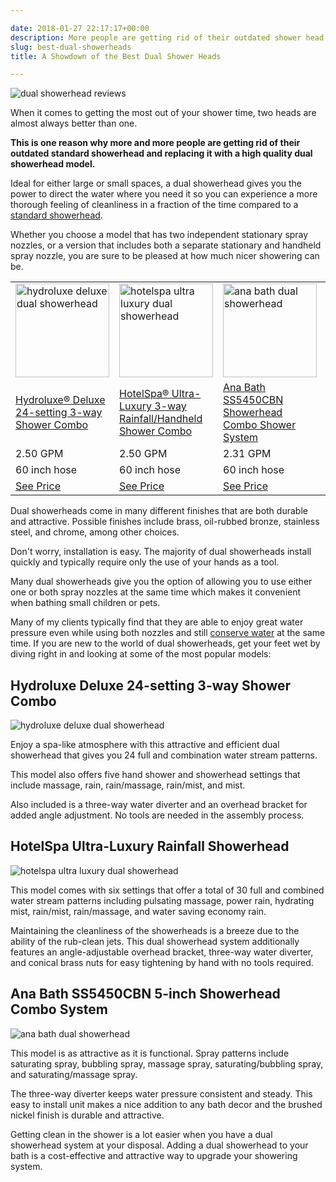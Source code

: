 ```yaml
---

date: 2018-01-27 22:17:17+00:00
description: More people are getting rid of their outdated shower head and replacing it with a high quality dual shower head. See which brands we like best!
slug: best-dual-showerheads
title: A Showdown of the Best Dual Shower Heads

---
```


![dual showerhead reviews](http://www.doorwaysmagazine.com/wp-content/uploads/dual_showerhead_reviews.jpg)

When it comes to getting the most out of your shower time, two heads are almost always better than one. 

**This is one reason why more and more people are getting rid of their outdated standard showerhead and replacing it with a high quality dual showerhead model.**

Ideal for either large or small spaces, a dual showerhead gives you the power to direct the water where you need it so you can experience a more thorough feeling of cleanliness in a fraction of the time compared to a [standard showerhead](http://www.consumerreports.org/cro/showerheads.htm). 

Whether you choose a model that has two independent stationary spray nozzles, or a version that includes both a separate stationary and handheld spray nozzle, you are sure to be pleased at how much nicer showering can be.

<table><tbody><tr><td><a class="easyazon-link" data-cart="n" data-cloak="y" data-identifier="B00JV5O6N2" data-locale="US" data-localize="y" data-popups="n" data-tag="neighborhoodenvy-20" href="https://www.doorwaysmagazine.com/product/B00JV5O6N2/US/neighborhoodenvy-20/" rel="nofollow" target="_blank"><img src="https://www.doorwaysmagazine.com/wp-content/uploads/hydroluxe_deluxe_dual_showerhead-150x150.jpg" alt="hydroluxe deluxe dual showerhead" width="150" height="150" class="aligncenter size-thumbnail wp-image-1568" srcset="https://www.doorwaysmagazine.com/wp-content/uploads/hydroluxe_deluxe_dual_showerhead-150x150.jpg 150w, https://www.doorwaysmagazine.com/wp-content/uploads/hydroluxe_deluxe_dual_showerhead-400x400.jpg 400w, https://www.doorwaysmagazine.com/wp-content/uploads/hydroluxe_deluxe_dual_showerhead-100x100.jpg 100w, https://www.doorwaysmagazine.com/wp-content/uploads/hydroluxe_deluxe_dual_showerhead-510x510.jpg 510w, https://www.doorwaysmagazine.com/wp-content/uploads/hydroluxe_deluxe_dual_showerhead-300x300.jpg 300w, https://www.doorwaysmagazine.com/wp-content/uploads/hydroluxe_deluxe_dual_showerhead-160x160.jpg 160w, https://www.doorwaysmagazine.com/wp-content/uploads/hydroluxe_deluxe_dual_showerhead-320x320.jpg 320w, https://www.doorwaysmagazine.com/wp-content/uploads/hydroluxe_deluxe_dual_showerhead.jpg 600w" sizes="(max-width: 150px) 100vw, 150px"></a></td>
<td><a class="easyazon-link" data-cart="n" data-cloak="y" data-identifier="B00JV5HO3G" data-locale="US" data-localize="y" data-popups="n" data-tag="neighborhoodenvy-20" href="https://www.doorwaysmagazine.com/product/B00JV5HO3G/US/neighborhoodenvy-20/" rel="nofollow" target="_blank"><img src="https://www.doorwaysmagazine.com/wp-content/uploads/hotelspa_ultra_luxury_dual_showerhead-150x150.jpg" alt="hotelspa ultra luxury dual showerhead" width="150" height="150" class="aligncenter size-thumbnail wp-image-1567" srcset="https://www.doorwaysmagazine.com/wp-content/uploads/hotelspa_ultra_luxury_dual_showerhead-150x150.jpg 150w, https://www.doorwaysmagazine.com/wp-content/uploads/hotelspa_ultra_luxury_dual_showerhead-400x400.jpg 400w, https://www.doorwaysmagazine.com/wp-content/uploads/hotelspa_ultra_luxury_dual_showerhead-100x100.jpg 100w, https://www.doorwaysmagazine.com/wp-content/uploads/hotelspa_ultra_luxury_dual_showerhead-510x510.jpg 510w, https://www.doorwaysmagazine.com/wp-content/uploads/hotelspa_ultra_luxury_dual_showerhead-300x300.jpg 300w, https://www.doorwaysmagazine.com/wp-content/uploads/hotelspa_ultra_luxury_dual_showerhead-160x160.jpg 160w, https://www.doorwaysmagazine.com/wp-content/uploads/hotelspa_ultra_luxury_dual_showerhead-320x320.jpg 320w, https://www.doorwaysmagazine.com/wp-content/uploads/hotelspa_ultra_luxury_dual_showerhead.jpg 600w" sizes="(max-width: 150px) 100vw, 150px"></a></td>
<td><a class="easyazon-link" data-cart="n" data-cloak="y" data-identifier="B0043BEUXK" data-locale="US" data-localize="y" data-popups="n" data-tag="neighborhoodenvy-20" href="https://www.doorwaysmagazine.com/product/B0043BEUXK/US/neighborhoodenvy-20/" rel="nofollow" target="_blank"><img src="https://www.doorwaysmagazine.com/wp-content/uploads/ana_bath_dual_showerhead-150x150.jpg" alt="ana bath dual showerhead" width="150" height="150" class="aligncenter size-thumbnail wp-image-1566" srcset="https://www.doorwaysmagazine.com/wp-content/uploads/ana_bath_dual_showerhead-150x150.jpg 150w, https://www.doorwaysmagazine.com/wp-content/uploads/ana_bath_dual_showerhead-400x400.jpg 400w, https://www.doorwaysmagazine.com/wp-content/uploads/ana_bath_dual_showerhead-100x100.jpg 100w, https://www.doorwaysmagazine.com/wp-content/uploads/ana_bath_dual_showerhead-510x510.jpg 510w, https://www.doorwaysmagazine.com/wp-content/uploads/ana_bath_dual_showerhead-300x300.jpg 300w, https://www.doorwaysmagazine.com/wp-content/uploads/ana_bath_dual_showerhead-160x160.jpg 160w, https://www.doorwaysmagazine.com/wp-content/uploads/ana_bath_dual_showerhead-320x320.jpg 320w, https://www.doorwaysmagazine.com/wp-content/uploads/ana_bath_dual_showerhead.jpg 600w" sizes="(max-width: 150px) 100vw, 150px"></a></td>
<td><a class="easyazon-link" data-cart="n" data-cloak="y" data-identifier="B00K7FJA54" data-locale="US" data-localize="y" data-popups="n" data-tag="neighborhoodenvy-20" href="https://www.doorwaysmagazine.com/product/B00K7FJA54/US/neighborhoodenvy-20/" rel="nofollow" target="_blank"><img src="https://www.doorwaysmagazine.com/wp-content/uploads/aflow_dual_showerhead-150x150.jpg" alt="aflow dual showerhead" width="150" height="150" class="aligncenter size-thumbnail wp-image-1565" srcset="https://www.doorwaysmagazine.com/wp-content/uploads/aflow_dual_showerhead-150x150.jpg 150w, https://www.doorwaysmagazine.com/wp-content/uploads/aflow_dual_showerhead-400x400.jpg 400w, https://www.doorwaysmagazine.com/wp-content/uploads/aflow_dual_showerhead-100x100.jpg 100w, https://www.doorwaysmagazine.com/wp-content/uploads/aflow_dual_showerhead-510x510.jpg 510w, https://www.doorwaysmagazine.com/wp-content/uploads/aflow_dual_showerhead-300x300.jpg 300w, https://www.doorwaysmagazine.com/wp-content/uploads/aflow_dual_showerhead-160x160.jpg 160w, https://www.doorwaysmagazine.com/wp-content/uploads/aflow_dual_showerhead-320x320.jpg 320w, https://www.doorwaysmagazine.com/wp-content/uploads/aflow_dual_showerhead.jpg 600w" sizes="(max-width: 150px) 100vw, 150px"></a></td>
</tr><tr><td><a class="easyazon-link" data-cart="n" data-cloak="y" data-identifier="B00JV5O6N2" data-locale="US" data-localize="y" data-popups="n" data-tag="neighborhoodenvy-20" href="https://www.doorwaysmagazine.com/product/B00JV5O6N2/US/neighborhoodenvy-20/" rel="nofollow" target="_blank">Hydroluxe® Deluxe 24-setting 3-way Shower Combo</a></td>
<td><a class="easyazon-link" data-cart="n" data-cloak="y" data-identifier="B00JV5HO3G" data-locale="US" data-localize="y" data-popups="n" data-tag="neighborhoodenvy-20" href="https://www.doorwaysmagazine.com/product/B00JV5HO3G/US/neighborhoodenvy-20/" rel="nofollow" target="_blank">HotelSpa® Ultra-Luxury 3-way Rainfall/Handheld Shower Combo</a></td>
<td><a class="easyazon-link" data-cart="n" data-cloak="y" data-identifier="B0043BEUXK" data-locale="US" data-localize="y" data-popups="n" data-tag="neighborhoodenvy-20" href="https://www.doorwaysmagazine.com/product/B0043BEUXK/US/neighborhoodenvy-20/" rel="nofollow" target="_blank">Ana Bath SS5450CBN Showerhead Combo Shower System</a></td>
<td><a class="easyazon-link" data-cart="n" data-cloak="y" data-identifier="B00K7FJA54" data-locale="US" data-localize="y" data-popups="n" data-tag="neighborhoodenvy-20" href="https://www.doorwaysmagazine.com/product/B00K7FJA54/US/neighborhoodenvy-20/" rel="nofollow" target="_blank">A-Flow™ Dual Shower Head System</a></td>
</tr><tr><td>2.50 GPM</td>
<td>2.50 GPM</td>
<td>2.31 GPM</td>
<td>N/A</td>
</tr><tr><td>60 inch hose</td>
<td>60 inch hose</td>
<td>60 inch hose</td>
<td>60 inch hose</td>
</tr><tr><td><a class="easyazon-link" data-cart="n" data-cloak="y" data-identifier="B00JV5O6N2" data-locale="US" data-localize="y" data-popups="n" data-tag="neighborhoodenvy-20" href="https://www.doorwaysmagazine.com/product/B00JV5O6N2/US/neighborhoodenvy-20/" rel="nofollow" target="_blank">See Price</a></td>
<td><a class="easyazon-link" data-cart="n" data-cloak="y" data-identifier="B00JV5HO3G" data-locale="US" data-localize="y" data-popups="n" data-tag="neighborhoodenvy-20" href="https://www.doorwaysmagazine.com/product/B00JV5HO3G/US/neighborhoodenvy-20/" rel="nofollow" target="_blank">See Price</a></td>
<td><a class="easyazon-link" data-cart="n" data-cloak="y" data-identifier="B0043BEUXK" data-locale="US" data-localize="y" data-popups="n" data-tag="neighborhoodenvy-20" href="https://www.doorwaysmagazine.com/product/B0043BEUXK/US/neighborhoodenvy-20/" rel="nofollow" target="_blank">See Price</a></td>
<td><a class="easyazon-link" data-cart="n" data-cloak="y" data-identifier="B00K7FJA54" data-locale="US" data-localize="y" data-popups="n" data-tag="neighborhoodenvy-20" href="https://www.doorwaysmagazine.com/product/B00K7FJA54/US/neighborhoodenvy-20/" rel="nofollow" target="_blank">See Price</a></td>
</tr></tbody></table>

Dual showerheads come in many different finishes that are both durable and attractive. Possible finishes include brass, oil-rubbed bronze, stainless steel, and chrome, among other choices. 

Don't worry, installation is easy. The majority of dual showerheads install quickly and typically require only the use of your hands as a tool. 

Many dual showerheads give you the option of allowing you to use either one or both spray nozzles at the same time which makes it convenient when bathing small children or pets. 

Many of my clients typically find that they are able to enjoy great water pressure even while using both nozzles and still [conserve water](http://wateruseitwisely.com/100-ways-to-conserve/) at the same time. If you are new to the world of dual showerheads, get your feet wet by diving right in and looking at some of the most popular models:



<h2>Hydroluxe Deluxe 24-setting 3-way Shower Combo</h2>

<img src="https://www.doorwaysmagazine.com/wp-content/uploads/hydroluxe_deluxe_dual_showerhead-300x300.jpg" alt="hydroluxe deluxe dual showerhead">

<p>Enjoy a spa-like atmosphere with this attractive and efficient dual showerhead that gives you 24 full and combination water stream patterns. </p>
<p>This model also offers five hand shower and showerhead settings that include massage, rain, rain/massage, rain/mist, and mist. </p>
<p>Also included is a three-way water diverter and an overhead bracket for added angle adjustment. No tools are needed in the assembly process.</p>

<h2>HotelSpa Ultra-Luxury Rainfall Showerhead</h2>

<img src="https://www.doorwaysmagazine.com/wp-content/uploads/hotelspa_ultra_luxury_dual_showerhead-300x300.jpg" alt="hotelspa ultra luxury dual showerhead">

<p>This model comes with six settings that offer a total of 30 full and combined water stream patterns including pulsating massage, power rain, hydrating mist, rain/mist, rain/massage, and water saving economy rain. </p>
<p>Maintaining the cleanliness of the showerheads is a breeze due to the ability of the rub-clean jets. This dual showerhead system additionally features an angle-adjustable overhead bracket, three-way water diverter, and conical brass nuts for easy tightening by hand with no tools required.</p>
<h2>Ana Bath SS5450CBN 5-inch Showerhead Combo System</h2>
<img src="https://www.doorwaysmagazine.com/wp-content/uploads/ana_bath_dual_showerhead-150x150.jpg" alt="ana bath dual showerhead">
<p>This model is as attractive as it is functional. Spray patterns include saturating spray, bubbling spray, massage spray, saturating/bubbling spray, and saturating/massage spray. </p>
<p>The three-way diverter keeps water pressure consistent and steady. This easy to install unit makes a nice addition to any bath decor and the brushed nickel finish is durable and attractive.</p>
<p>Getting clean in the shower is a lot easier when you have a dual showerhead system at your disposal. Adding a dual showerhead to your bath is a cost-effective and attractive way to upgrade your showering system. </p>
